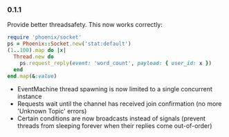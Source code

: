 ### 0.1.1

Provide better threadsafety. This now works correctly:

```ruby
require 'phoenix/socket'
ps = Phoenix::Socket.new('stat:default')
(1..100).map do |x| 
  Thread.new do
    ps.request_reply(event: 'word_count', payload: { user_id: x })
  end
end.map(&:value)
```

- EventMachine thread spawning is now limited to a single concurrent instance
- Requests wait until the channel has received join confirmation (no more 'Unknown Topic' errors)
- Certain conditions are now broadcasts instead of signals (prevent threads from sleeping forever when their replies come out-of-order)

